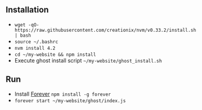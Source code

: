 ## Installation
- `wget -qO- https://raw.githubusercontent.com/creationix/nvm/v0.33.2/install.sh | bash`
- `source ~/.bashrc`
- `nvm install 4.2`
- `cd ~/my-website && npm install`
- Execute ghost install script `~/my-website/ghost_install.sh`

## Run
- Install [Forever](https://www.npmjs.com/package/forever) `npm install -g forever`
- `forever start ~/my-website/ghost/index.js`
